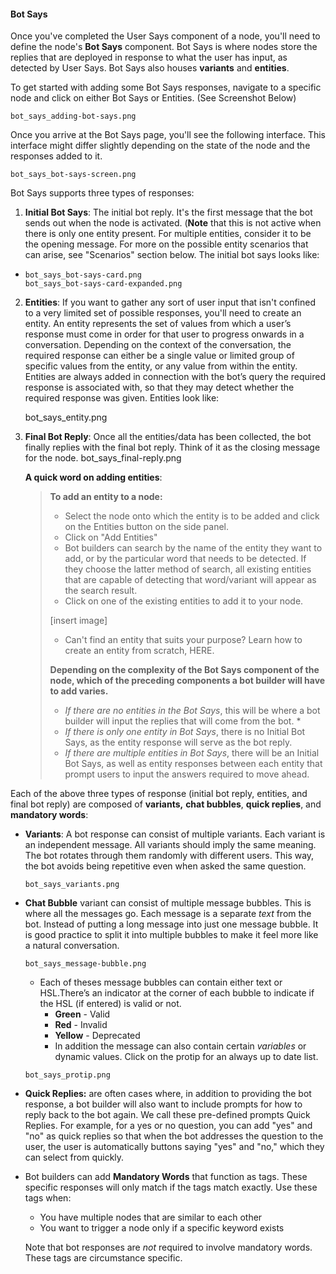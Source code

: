 #### Bot Says

Once you've completed the User Says component of a node, you'll need to define the node's **Bot Says** component. Bot Says is where nodes store the replies that are deployed in response to what the user has input, as detected by User Says. Bot Says also houses **variants** and **entities**.

To get started with adding some Bot Says responses, navigate to a specific node and click on either Bot Says or Entities. (See Screenshot Below)

```
bot_says_adding-bot-says.png
```

Once you arrive at the Bot Says page, you'll see the following interface. This interface might differ slightly depending on the state of the node and the responses added to it. 

```
bot_says_bot-says-screen.png
```

Bot Says supports three types of responses:

1. **Initial Bot Says**: The initial bot reply. It's the first message that the bot sends out when the node is activated. (**Note** that this is not active when there is only one entity present. For multiple entities, consider it to be the opening message. For more on the possible entity scenarios that can arise, see "Scenarios" section below. The initial bot says looks like: 

- ```
  bot_says_bot-says-card.png
  bot_says_bot-says-card-expanded.png
  ```

2. **Entities**: If you want to gather any sort of user input that isn't confined to a very limited set of possible responses, you'll need to create an entity. An entity represents the set of values from which a user’s response must come in order for that user to progress onwards in a conversation. Depending on the context of the conversation, the required response can either be a single value or limited group of specific values from the entity, or any value from within the entity. Entities are always added in connection with the bot’s query the required response is associated with, so that they may detect whether the required response was given. Entities look like:

   bot_says_entity.png

3. **Final Bot Reply**: Once all the entities/data has been collected, the bot finally replies with the final bot reply. Think of it as the closing message for the node. bot_says_final-reply.png

   **A quick word on adding entities**: 

   > **To add an entity to a node:**
   >
   > - Select the node onto which the entity is to be added and click on the Entities button on the side panel. 
   > - Click on "Add Entities"
   > - Bot builders can search by the name of the entity they want to add, or by the particular word that needs to be detected. If they choose the latter method of search, all existing entities that are capable of detecting that word/variant will appear as the search result.
   > - Click on one of the existing entities to add it to your node.
   >
   > [insert image]
   >
   > - Can't find an entity that suits your purpose? Learn how to create an entity from scratch, HERE.
   >
   > **Depending on the complexity of the Bot Says component of the node, which of the preceding components a bot builder will have to add varies.**
   >
   > - *If there are no entities in the Bot Says*, this will be where a bot builder will input the replies that will come from the bot. *
   > - *If there is only one entity in Bot Says*, there is no Initial Bot Says, as the entity response will serve as the bot reply. 
   > - *If there are multiple entities in Bot Says*, there will be an Initial Bot Says, as well as entity responses between each entity that prompt users to input the answers required to move ahead.

Each of the above three types of response (initial bot reply, entities, and final bot reply) are composed of **variants,** **chat bubbles**, **quick replies**, and **mandatory words**:

- **Variants**: A bot response can consist of multiple variants. Each variant is an independent message. All variants should imply the same meaning. The bot rotates through them randomly with different users. This way, the bot avoids being repetitive even when asked the same question.

  ```
  bot_says_variants.png
  ```

- **Chat Bubble** variant can consist of multiple message bubbles. This is where all the messages go. Each message is a separate *text* from the bot. Instead of putting a long message into just one message bubble. It is good practice to split it into multiple bubbles to make it feel more like a natural conversation.

  ```
  bot_says_message-bubble.png
  ```

  - Each of theses message bubbles can contain either text or HSL.There’s an indicator at the corner of each bubble to indicate if the HSL (if entered) is valid or not.
    - **Green** - Valid
    - **Red** - Invalid
    - **Yellow** - Deprecated
    - In addition the message can also contain certain *variables* or dynamic values. Click on the protip for an always up to date list.

  ```
  bot_says_protip.png
  ```

- **Quick Replies:** are often cases where, in addition to providing the bot response, a bot builder will also want to include prompts for how to reply back to the bot again. We call these pre-defined prompts Quick Replies. For example, for a yes or no question, you can add "yes" and "no" as quick replies so that when the bot addresses the question to the user, the user is automatically buttons saying "yes" and "no," which they can select from quickly. 

- Bot builders can add **Mandatory Words** that function as tags. These specific responses will only match if the tags match exactly. Use these tags when: 

  - You have multiple nodes that are similar to each other
  - You want to trigger a node only if a specific keyword exists

  Note that bot responses are *not* required to involve mandatory words. These tags are circumstance specific. 